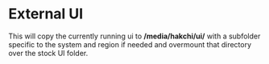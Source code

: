 # External UI

This will copy the currently running ui to **/media/hakchi/ui/** with a subfolder specific to the system and region if needed and overmount that directory over the stock UI folder.
